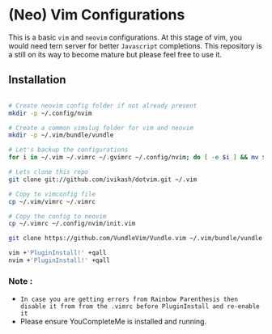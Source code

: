 # (Neo) Vim Configurations

This is a basic `vim` and `neovim` configurations. At this stage of vim, you would need tern server for better `Javascript` completions. This repository is a still on its way to become mature but please feel free to use it.

## Installation

```bash

# Create neovim config folder if not already present
mkdir -p ~/.config/nvim

# Create a common vimslug folder for vim and neovim
mkdir -p ~/.vim/bundle/vundle

# Let's backup the configurations
for i in ~/.vim ~/.vimrc ~/.gvimrc ~/.config/nvim; do [ -e $i ] && mv $i $i.old; done

# Lets clone this repo
git clone git://github.com/ivikash/dotvim.git ~/.vim

# Copy to vimconfig file
cp ~/.vim/vimrc ~/.vimrc

# Copy the config to neovim
cp ~/.vimrc ~/.config/nvim/init.vim

git clone https://github.com/VundleVim/Vundle.vim ~/.vim/bundle/vundle

vim +'PluginInstall!' +qall
nvim +'PluginInstall!' +qall

```
### Note :
* `In case you are getting errors from Rainbow Parenthesis then disable it from
from the .vimrc before PluginInstall and re-enable it`
* Please ensure YouCompleteMe is installed and running. 
